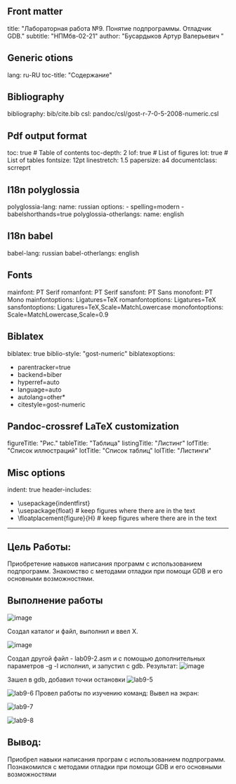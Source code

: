 ## Front matter
title: "Лабораторная работа №9. Понятие подпрограммы. Отладчик GDB."
subtitle: "НПМбв-02-21"
author: "Бусардыков Артур Валерьевич "

## Generic otions
lang: ru-RU
toc-title: "Содержание"

## Bibliography
bibliography: bib/cite.bib
csl: pandoc/csl/gost-r-7-0-5-2008-numeric.csl

## Pdf output format
toc: true # Table of contents
toc-depth: 2
lof: true # List of figures
lot: true # List of tables
fontsize: 12pt
linestretch: 1.5
papersize: a4
documentclass: scrreprt
## I18n polyglossia
polyglossia-lang:
  name: russian
  options:
	- spelling=modern
	- babelshorthands=true
polyglossia-otherlangs:
  name: english
## I18n babel
babel-lang: russian
babel-otherlangs: english
## Fonts
mainfont: PT Serif
romanfont: PT Serif
sansfont: PT Sans
monofont: PT Mono
mainfontoptions: Ligatures=TeX
romanfontoptions: Ligatures=TeX
sansfontoptions: Ligatures=TeX,Scale=MatchLowercase
monofontoptions: Scale=MatchLowercase,Scale=0.9
## Biblatex
biblatex: true
biblio-style: "gost-numeric"
biblatexoptions:
  - parentracker=true
  - backend=biber
  - hyperref=auto
  - language=auto
  - autolang=other*
  - citestyle=gost-numeric
## Pandoc-crossref LaTeX customization
figureTitle: "Рис."
tableTitle: "Таблица"
listingTitle: "Листинг"
lofTitle: "Список иллюстраций"
lotTitle: "Список таблиц"
lolTitle: "Листинги"
## Misc options
indent: true
header-includes:
  - \usepackage{indentfirst}
  - \usepackage{float} # keep figures where there are in the text
  - \floatplacement{figure}{H} # keep figures where there are in the text
---



## Цель Работы:
Приобретение навыков написания программ с использованием подпрограмм. Знакомство
с методами отладки при помощи GDB и его основными возможностями.


## Выполнение работы

![image](https://github.com/arturbusardykov/arch-pc/assets/98996689/b006633c-3ef3-4cb7-ad41-06cb03c0f519)

Создал каталог и файл, выполнил и ввел X.

![image](https://github.com/arturbusardykov/arch-pc/assets/98996689/77d06d07-8f29-4887-a5ac-9730c3f72ee6)

Создал другой файл - lab09-2.asm и с помощью дополнительных параметров -g -l исполнил, и запустил с gdb.
Результат:
![image](https://github.com/arturbusardykov/arch-pc/assets/98996689/97ac3273-fc1d-4670-8298-a51f60bf8438)

Зашел в gdb, добавил точки остановки
![lab9-5](https://github.com/arturbusardykov/arch-pc/assets/98996689/05386f88-49f5-4c7a-90fd-caf741abbe31)



![lab9-6](https://github.com/arturbusardykov/arch-pc/assets/98996689/42876f33-c4f1-4b7d-a84b-d15dfe774956)
Провел работы по изучению команд:
Вывел на экран:

![lab9-7](https://github.com/arturbusardykov/arch-pc/assets/98996689/aec6ed1f-6b0f-4616-94a7-c58ec8e45ed6)

![lab9-8](https://github.com/arturbusardykov/arch-pc/assets/98996689/b3f7a39e-48eb-4963-8a06-f6a0d3fb1d3f)

## Вывод:
Приобрел навыки написания програм с использованием подпрограмм. 
Познакомился с методами отладки при помощи GDB и его основными возможностями 
